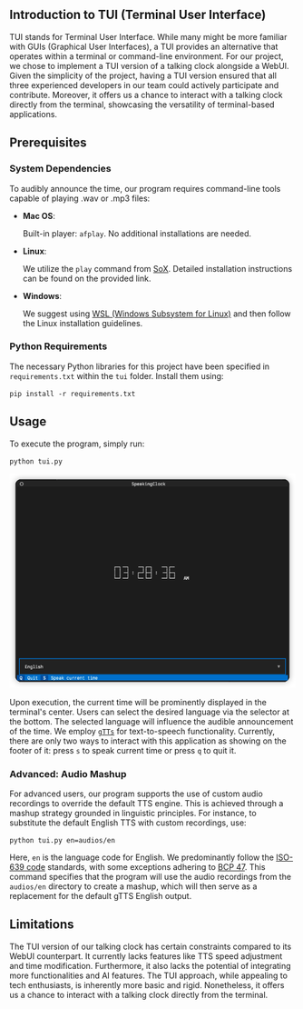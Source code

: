 ## Introduction to TUI (Terminal User Interface)

TUI stands for Terminal User Interface. While many might be more familiar with GUIs (Graphical User Interfaces), a TUI provides an alternative that operates within a terminal or command-line environment. For our project, we chose to implement a TUI version of a talking clock alongside a WebUI. Given the simplicity of the project, having a TUI version ensured that all three experienced developers in our team could actively participate and contribute. Moreover, it offers us a chance to interact with a talking clock directly from the terminal, showcasing the versatility of terminal-based applications. 

## Prerequisites

### System Dependencies

To audibly announce the time, our program requires command-line tools capable of playing .wav or .mp3 files:

- **Mac OS**: 
  
  Built-in player: `afplay`. No additional installations are needed.

- **Linux**:

  We utilize the `play` command from [SoX](https://arielvb.readthedocs.io/en/latest/docs/commandline/sox.html). Detailed installation instructions can be found on the provided link.

- **Windows**:

  We suggest using [WSL (Windows Subsystem for Linux)](https://learn.microsoft.com/en-us/windows/wsl/install) and then follow the Linux installation guidelines.

### Python Requirements

The necessary Python libraries for this project have been specified in `requirements.txt` within the `tui` folder. Install them using:
```shell
pip install -r requirements.txt
```

## Usage

To execute the program, simply run:

```shell
python tui.py
```

![](./tui_screenshot.png)

Upon execution, the current time will be prominently displayed in the terminal's center. Users can select the desired language via the selector at the bottom. The selected language will influence the audible announcement of the time. We employ [`gTTs`](https://github.com/pndurette/gTTS) for text-to-speech functionality. Currently, there are only two ways to interact with this application as showing on the footer of it: press `s` to speak current time or press `q` to quit it.

### Advanced: Audio Mashup

For advanced users, our program supports the use of custom audio recordings to override the default TTS engine. This is achieved through a mashup strategy grounded in linguistic principles. For instance, to substitute the default English TTS with custom recordings, use:

```shell
python tui.py en=audios/en
```

Here, `en` is the language code for English. We predominantly follow the [ISO-639 code](https://www.iso.org/iso-639-language-codes.html) standards, with some exceptions adhering to [BCP 47](https://www.rfc-editor.org/info/bcp47). This command specifies that the program will use the audio recordings from the `audios/en` directory to create a mashup, which will then serve as a replacement for the default gTTS English output.

## Limitations

The TUI version of our talking clock has certain constraints compared to its WebUI counterpart. It currently lacks features like TTS speed adjustment and time modification. Furthermore, it also lacks the potential of integrating more functionalities and AI features. The TUI approach, while appealing to tech enthusiasts, is inherently more basic and rigid. Nonetheless, it offers us a chance to interact with a talking clock directly from the terminal.